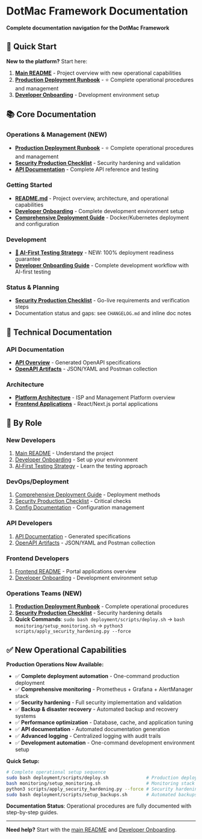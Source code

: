 # DotMac Framework Documentation

**Complete documentation navigation for the DotMac Framework**

## 🚀 Quick Start

**New to the platform?** Start here:
1. **[Main README](../README.md)** - Project overview with new operational capabilities
2. **[Production Deployment Runbook](./PRODUCTION_DEPLOYMENT_RUNBOOK.md)** - ⭐ Complete operational procedures and management
3. **[Developer Onboarding](./DEVELOPER_ONBOARDING.md)** - Development environment setup

## 📚 Core Documentation

### Operations & Management (NEW)
- **[Production Deployment Runbook](./PRODUCTION_DEPLOYMENT_RUNBOOK.md)** - ⭐ Complete operational procedures and management
- **[Security Production Checklist](./SECURITY_PRODUCTION_CHECKLIST.md)** - Security hardening and validation
- **[API Documentation](./api/README.md)** - Complete API reference and testing

### Getting Started
- **[README.md](../README.md)** - Project overview, architecture, and operational capabilities
- **[Developer Onboarding](./DEVELOPER_ONBOARDING.md)** - Complete development environment setup
- **[Comprehensive Deployment Guide](./COMPREHENSIVE_DEPLOYMENT_GUIDE.md)** - Docker/Kubernetes deployment and configuration

### Development
- **[🚀 AI-First Testing Strategy](AI_FIRST_TESTING_STRATEGY.md)** - NEW: 100% deployment readiness guarantee
- **[Developer Onboarding Guide](DEVELOPER_ONBOARDING.md)** - Complete development workflow with AI-first testing

### Status & Planning
- **[Security Production Checklist](./SECURITY_PRODUCTION_CHECKLIST.md)** - Go-live requirements and verification steps
- Documentation status and gaps: see `CHANGELOG.md` and inline doc notes

## 🔧 Technical Documentation

### API Documentation
- **[API Overview](api/README.md)** - Generated OpenAPI specifications
- **[OpenAPI Artifacts](../src/dotmac_shared/docs/api/)** - JSON/YAML and Postman collection

### Architecture
- **[Platform Architecture](./ARCHITECTURE.md)** - ISP and Management Platform overview
- **[Frontend Applications](../frontend/README.md)** - React/Next.js portal applications

## 🎯 By Role

### **New Developers**
1. [Main README](../README.md) - Understand the project
2. [Developer Onboarding](./DEVELOPER_ONBOARDING.md) - Set up your environment  
3. [AI‑First Testing Strategy](./AI_FIRST_TESTING_STRATEGY.md) - Learn the testing approach

### **DevOps/Deployment**
1. [Comprehensive Deployment Guide](./COMPREHENSIVE_DEPLOYMENT_GUIDE.md) - Deployment methods
2. [Security Production Checklist](./SECURITY_PRODUCTION_CHECKLIST.md) - Critical checks
3. [Config Documentation](../config/README.md) - Configuration management

### **API Developers**
1. [API Documentation](api/README.md) - Generated specifications
2. [OpenAPI Artifacts](../src/dotmac_shared/docs/api/) - JSON/YAML and Postman collection

### **Frontend Developers**  
1. [Frontend README](../frontend/README.md) - Portal applications overview
2. [Developer Onboarding](./DEVELOPER_ONBOARDING.md) - Development environment setup

### **Operations Teams** (NEW)
1. **[Production Deployment Runbook](./PRODUCTION_DEPLOYMENT_RUNBOOK.md)** - Complete operational procedures
2. **[Security Production Checklist](./SECURITY_PRODUCTION_CHECKLIST.md)** - Security hardening details
3. **Quick Commands**: `sudo bash deployment/scripts/deploy.sh` → `bash monitoring/setup_monitoring.sh` → `python3 scripts/apply_security_hardening.py --force`

## ✅ New Operational Capabilities

**Production Operations Now Available:**
- ✅ **Complete deployment automation** - One-command production deployment
- ✅ **Comprehensive monitoring** - Prometheus + Grafana + AlertManager stack
- ✅ **Security hardening** - Full security implementation and validation
- ✅ **Backup & disaster recovery** - Automated backup and recovery systems
- ✅ **Performance optimization** - Database, cache, and application tuning
- ✅ **API documentation** - Automated documentation generation
- ✅ **Advanced logging** - Centralized logging with audit trails
- ✅ **Development automation** - One-command development environment setup

**Quick Setup:**
```bash
# Complete operational setup sequence
sudo bash deployment/scripts/deploy.sh              # Production deployment
bash monitoring/setup_monitoring.sh                 # Monitoring stack
python3 scripts/apply_security_hardening.py --force # Security hardening
sudo bash deployment/scripts/setup_backups.sh       # Automated backups
```

**Documentation Status**: Operational procedures are fully documented with step-by-step guides.

---

**Need help?** Start with the [main README](../README.md) and [Developer Onboarding](./DEVELOPER_ONBOARDING.md).

